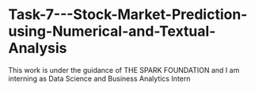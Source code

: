 # Task-7---Stock-Market-Prediction-using-Numerical-and-Textual-Analysis
This work is under the guidance of THE SPARK FOUNDATION and I am interning as Data Science and Business Analytics Intern
